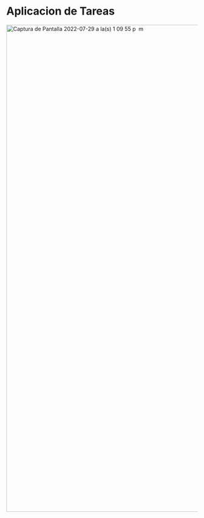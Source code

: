 # Aplicacion de Tareas

<img width="1280" alt="Captura de Pantalla 2022-07-29 a la(s) 1 09 55 p  m" src="https://user-images.githubusercontent.com/80083351/181819915-33294b2a-e110-425f-b745-03e75304fb10.png">
